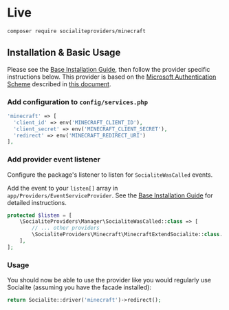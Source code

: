 # Live

```bash
composer require socialiteproviders/minecraft
```

## Installation & Basic Usage

Please see the [Base Installation Guide](https://socialiteproviders.com/usage/), then follow the provider specific instructions below.
This provider is based on the [Microsoft Authentication Scheme](https://wiki.vg/Microsoft_Authentication_Scheme) described in [this document](https://mojang-api-docs.netlify.app/authentication/msa.html#oauth-2).

### Add configuration to `config/services.php`

```php
'minecraft' => [    
  'client_id' => env('MINECRAFT_CLIENT_ID'),  
  'client_secret' => env('MINECRAFT_CLIENT_SECRET'),  
  'redirect' => env('MINECRAFT_REDIRECT_URI') 
],
```

### Add provider event listener

Configure the package's listener to listen for `SocialiteWasCalled` events.

Add the event to your `listen[]` array in `app/Providers/EventServiceProvider`. See the [Base Installation Guide](https://socialiteproviders.com/usage/) for detailed instructions.

```php
protected $listen = [
    \SocialiteProviders\Manager\SocialiteWasCalled::class => [
        // ... other providers
        \SocialiteProviders\Minecraft\MinecraftExtendSocialite::class.'@handle',
    ],
];
```

### Usage

You should now be able to use the provider like you would regularly use Socialite (assuming you have the facade installed):

```php
return Socialite::driver('minecraft')->redirect();
```

